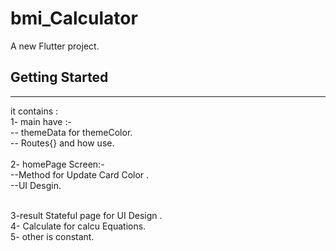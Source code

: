 # bmi_Calculator

A new Flutter project.

## Getting Started

<hr>
it contains :
<br>
1- main have :-

<br>
        -- themeData for themeColor.
        <br>
        -- Routes{} and how use.
        <br>
        
<br>     
2- homePage Screen:-

<br> 
       --Method for Update Card Color .
<br>
       --UI Desgin.
       <br>

 <br>
  
 3-result Stateful  page for UI Design .
 <br> 
 4- Calculate for calcu Equations.
 <br>
 5- other is constant.
 
